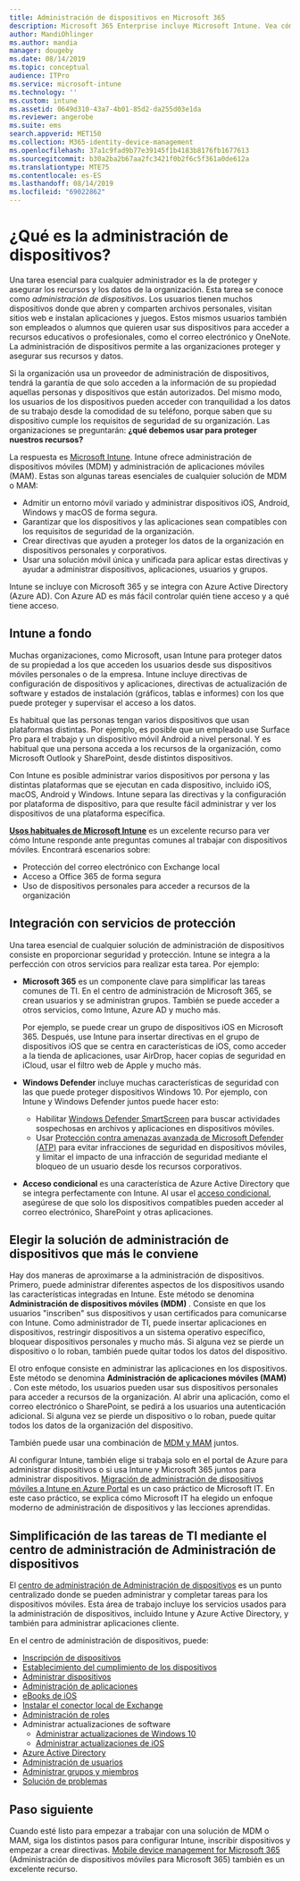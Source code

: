 ```yaml
---
title: Administración de dispositivos en Microsoft 365
description: Microsoft 365 Enterprise incluye Microsoft Intune. Vea cómo Intune proporciona administración de dispositivos móviles y administración de aplicaciones móviles para su organización. Lea escenarios comunes y use Intune para implementar Microsoft 365 en su entorno.
author: MandiOhlinger
ms.author: mandia
manager: dougeby
ms.date: 08/14/2019
ms.topic: conceptual
audience: ITPro
ms.service: microsoft-intune
ms.technology: ''
ms.custom: intune
ms.assetid: 0649d310-43a7-4b01-85d2-da255d03e1da
ms.reviewer: angerobe
ms.suite: ems
search.appverid: MET150
ms.collection: M365-identity-device-management
ms.openlocfilehash: 37a1c9fad9b77e39145f1b4183b8176fb1677613
ms.sourcegitcommit: b30a2ba2b67aa2fc3421f0b2f6c5f361a0de612a
ms.translationtype: MTE75
ms.contentlocale: es-ES
ms.lasthandoff: 08/14/2019
ms.locfileid: "69022862"
---
```

# <a name="what-is-device-management"></a>¿Qué es la administración de dispositivos? 

Una tarea esencial para cualquier administrador es la de proteger y asegurar los recursos y los datos de la organización. Esta tarea se conoce como *administración de dispositivos*. Los usuarios tienen muchos dispositivos donde que abren y comparten archivos personales, visitan sitios web e instalan aplicaciones y juegos. Estos mismos usuarios también son empleados o alumnos que quieren usar sus dispositivos para acceder a recursos educativos o profesionales, como el correo electrónico y OneNote. La administración de dispositivos permite a las organizaciones proteger y asegurar sus recursos y datos. 

Si la organización usa un proveedor de administración de dispositivos, tendrá la garantía de que solo acceden a la información de su propiedad aquellas personas y dispositivos que están autorizados. Del mismo modo, los usuarios de los dispositivos pueden acceder con tranquilidad a los datos de su trabajo desde la comodidad de su teléfono, porque saben que su dispositivo cumple los requisitos de seguridad de su organización. Las organizaciones se preguntarán: **¿qué debemos usar para proteger nuestros recursos?**

La respuesta es [Microsoft Intune](https://docs.microsoft.com/intune/introduction-intune). Intune ofrece administración de dispositivos móviles (MDM) y administración de aplicaciones móviles (MAM). Estas son algunas tareas esenciales de cualquier solución de MDM o MAM:

- Admitir un entorno móvil variado y administrar dispositivos iOS, Android, Windows y macOS de forma segura.
- Garantizar que los dispositivos y las aplicaciones sean compatibles con los requisitos de seguridad de la organización.
- Crear directivas que ayuden a proteger los datos de la organización en dispositivos personales y corporativos.
- Usar una solución móvil única y unificada para aplicar estas directivas y ayudar a administrar dispositivos, aplicaciones, usuarios y grupos.

Intune se incluye con Microsoft 365 y se integra con Azure Active Directory (Azure AD). Con Azure AD es más fácil controlar quién tiene acceso y a qué tiene acceso.

## <a name="hello-intune"></a>Intune a fondo
Muchas organizaciones, como Microsoft, usan Intune para proteger datos de su propiedad a los que acceden los usuarios desde sus dispositivos móviles personales o de la empresa. Intune incluye directivas de configuración de dispositivos y aplicaciones, directivas de actualización de software y estados de instalación (gráficos, tablas e informes) con los que puede proteger y supervisar el acceso a los datos.

Es habitual que las personas tengan varios dispositivos que usan plataformas distintas. Por ejemplo, es posible que un empleado use Surface Pro para el trabajo y un dispositivo móvil Android a nivel personal. Y es habitual que una persona acceda a los recursos de la organización, como Microsoft Outlook y SharePoint, desde distintos dispositivos.

Con Intune es posible administrar varios dispositivos por persona y las distintas plataformas que se ejecutan en cada dispositivo, incluido iOS, macOS, Android y Windows. Intune separa las directivas y la configuración por plataforma de dispositivo, para que resulte fácil administrar y ver los dispositivos de una plataforma específica.

**[Usos habituales de Microsoft Intune](https://docs.microsoft.com/intune/common-scenarios)** es un excelente recurso para ver cómo Intune responde ante preguntas comunes al trabajar con dispositivos móviles. Encontrará escenarios sobre:  
- Protección del correo electrónico con Exchange local
- Acceso a Office 365 de forma segura
- Uso de dispositivos personales para acceder a recursos de la organización

## <a name="integration-with-secure-and-protect-services"></a>Integración con servicios de protección
Una tarea esencial de cualquier solución de administración de dispositivos consiste en proporcionar seguridad y protección. Intune se integra a la perfección con otros servicios para realizar esta tarea. Por ejemplo:

- **Microsoft 365** es un componente clave para simplificar las tareas comunes de TI. En el centro de administración de Microsoft 365, se crean usuarios y se administran grupos. También se puede acceder a otros servicios, como Intune, Azure AD y mucho más. 

  Por ejemplo, se puede crear un grupo de dispositivos iOS en Microsoft 365. Después, use Intune para insertar directivas en el grupo de dispositivos iOS que se centra en características de iOS, como acceder a la tienda de aplicaciones, usar AirDrop, hacer copias de seguridad en iCloud, usar el filtro web de Apple y mucho más.

- **Windows Defender** incluye muchas características de seguridad con las que puede proteger dispositivos Windows 10. Por ejemplo, con Intune y Windows Defender juntos puede hacer esto: 

  - Habilitar [Windows Defender SmartScreen](https://docs.microsoft.com/intune/endpoint-protection-windows-10) para buscar actividades sospechosas en archivos y aplicaciones en dispositivos móviles. 
  - Usar [Protección contra amenazas avanzada de Microsoft Defender (ATP)](https://docs.microsoft.com/intune/advanced-threat-protection) para evitar infracciones de seguridad en dispositivos móviles, y limitar el impacto de una infracción de seguridad mediante el bloqueo de un usuario desde los recursos corporativos.

- **Acceso condicional** es una característica de Azure Active Directory que se integra perfectamente con Intune. Al usar el [acceso condicional](https://docs.microsoft.com/intune/conditional-access), asegúrese de que solo los dispositivos compatibles pueden acceder al correo electrónico, SharePoint y otras aplicaciones. 

## <a name="choose-the-device-management-solution-thats-right-for-you"></a>Elegir la solución de administración de dispositivos que más le conviene

Hay dos maneras de aproximarse a la administración de dispositivos. Primero, puede administrar diferentes aspectos de los dispositivos usando las características integradas en Intune. Este método se denomina **Administración de dispositivos móviles (MDM)** . Consiste en que los usuarios "inscriben" sus dispositivos y usan certificados para comunicarse con Intune. Como administrador de TI, puede insertar aplicaciones en dispositivos, restringir dispositivos a un sistema operativo específico, bloquear dispositivos personales y mucho más. Si alguna vez se pierde un dispositivo o lo roban, también puede quitar todos los datos del dispositivo. 

El otro enfoque consiste en administrar las aplicaciones en los dispositivos. Este método se denomina **Administración de aplicaciones móviles (MAM)** . Con este método, los usuarios pueden usar sus dispositivos personales para acceder a recursos de la organización. Al abrir una aplicación, como el correo electrónico o SharePoint, se pedirá a los usuarios una autenticación adicional. Si alguna vez se pierde un dispositivo o lo roban, puede quitar todos los datos de la organización del dispositivo. 

También puede usar una combinación de [MDM y MAM](https://docs.microsoft.com/intune/byod-technology-decisions) juntos.

Al configurar Intune, también elige si trabaja solo en el portal de Azure para administrar dispositivos o si usa Intune y Microsoft 365 juntos para administrar dispositivos. [Migración de administración de dispositivos móviles a Intune en Azure Portal](https://www.microsoft.com/itshowcase/Article/Content/1042/Migrating-mobile-device-management-to-Intune-in-the-Azure-portal) es un caso práctico de Microsoft IT. En este caso práctico, se explica cómo Microsoft IT ha elegido un enfoque moderno de administración de dispositivos y las lecciones aprendidas.

## <a name="simplify-it-tasks-using-the-device-management-admin-center"></a>Simplificación de las tareas de TI mediante el centro de administración de Administración de dispositivos

El [centro de administración de Administración de dispositivos](https://devicemanagement.microsoft.com/) es un punto centralizado donde se pueden administrar y completar tareas para los dispositivos móviles. Esta área de trabajo incluye los servicios usados para la administración de dispositivos, incluido Intune y Azure Active Directory, y también para administrar aplicaciones cliente. 

En el centro de administración de dispositivos, puede:

- [Inscripción de dispositivos](https://docs.microsoft.com/intune/device-enrollment)
- [Establecimiento del cumplimiento de los dispositivos](https://docs.microsoft.com/intune/device-compliance-get-started)
- [Administrar dispositivos](https://docs.microsoft.com/intune/device-management)
- [Administración de aplicaciones](https://docs.microsoft.com/intune/app-management)  
- [eBooks de iOS](https://docs.microsoft.com/intune/vpp-ebooks-ios)  
- [Instalar el conector local de Exchange](https://docs.microsoft.com/intune/exchange-connector-install)  
- [Administración de roles](https://docs.microsoft.com/intune/role-based-access-control)  
- Administrar actualizaciones de software
  - [Administrar actualizaciones de Windows 10](https://docs.microsoft.com/intune/windows-update-for-business-configure)  
  - [Administrar actualizaciones de iOS](https://docs.microsoft.com/intune/software-updates-ios)  
- [Azure Active Directory](https://docs.microsoft.com/azure/active-directory)  
- [Administración de usuarios](https://docs.microsoft.com/azure/active-directory/fundamentals/add-users-azure-active-directory)
- [Administrar grupos y miembros](https://docs.microsoft.com/azure/active-directory/fundamentals/active-directory-manage-groups)
- [Solución de problemas](https://docs.microsoft.com/intune/help-desk-operators)

## <a name="next-step"></a>Paso siguiente
Cuando esté listo para empezar a trabajar con una solución de MDM o MAM, siga los distintos pasos para configurar Intune, inscribir dispositivos y empezar a crear directivas. [Mobile device management for Microsoft 365](https://docs.microsoft.com/microsoft-365/enterprise/mobility-infrastructure) (Administración de dispositivos móviles para Microsoft 365) también es un excelente recurso.
